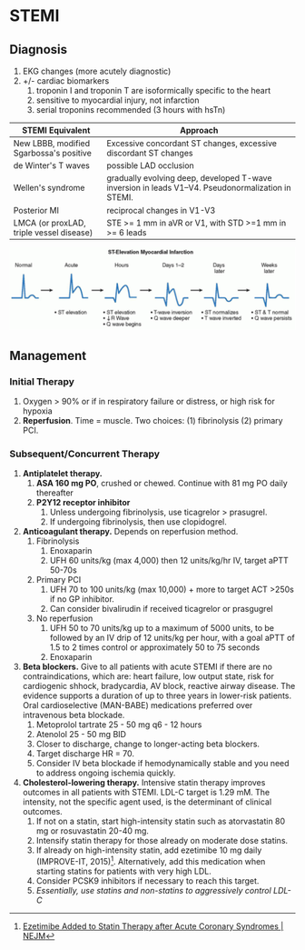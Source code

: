 # STEMI
## Diagnosis

1. EKG changes (more acutely diagnostic)
2. +/- cardiac biomarkers
    1.  troponin I and troponin T are isoformically specific to the heart
    2. sensitive to myocardial injury, not infarction
    3. serial troponins recommended (3 hours with hsTn)

| STEMI Equivalent                         | Approach                                                                                          |
| ---------------------------------------- | ------------------------------------------------------------------------------------------------- |
| New LBBB, modified Sgarbossa's positive  | Excessive concordant ST changes, excessive discordant ST changes                                  | 
| de Winter's T waves                      | possible LAD occlusion                                                                            |
| Wellen's syndrome                        | gradually evolving deep, developed T-wave inversion in leads V1–V4. Pseudonormalization in STEMI. |
| Posterior MI                             | reciprocal changes in V1-V3                                                                       |
| LMCA (or proxLAD, triple vessel disease) | STE >= 1 mm in aVR or V1, with STD >=1 mm in >= 6 leads                                           |

![stemi sequence.png](img/stemi%20sequence.png)

## Management
### Initial Therapy

1. Oxygen > 90% or if in respiratory failure or distress, or high risk for hypoxia
2. **Reperfusion**. Time = muscle. Two choices: (1) fibrinolysis (2) primary PCI.

### Subsequent/Concurrent Therapy
1. **Antiplatelet therapy.**
    1. **ASA 160 mg PO**, crushed or chewed. Continue with 81 mg PO daily thereafter
    2. **P2Y12 receptor inhibitor**
        1. Unless undergoing fibrinolysis, use ticagrelor > prasugrel.
        2. If undergoing fibrinolysis, then use clopidogrel.
2. **Anticoagulant therapy.** Depends on reperfusion method.
    1. Fibrinolysis
        1. Enoxaparin
        2. UFH 60 units/kg (max 4,000) then 12 units/kg/hr IV, target aPTT 50-70s
    2. Primary PCI
        1. UFH 70 to 100 units/kg (max 10,000) + more to target ACT >250s if no GP inhibitor.
        2. Can consider bivalirudin if received ticagrelor or prasgugrel
    3. No reperfusion
        1. UFH 50 to 70 units/kg up to a maximum of 5000 units, to be followed by an IV drip of 12 units/kg per hour, with a goal aPTT of 1.5 to 2 times control or approximately 50 to 75 seconds
        2. Enoxaparin
3. **Beta blockers.** Give to all patients with acute STEMI if there are no contraindications, which are: heart failure, low output state, risk for cardiogenic shhock, bradycardia, AV block, reactive airway disease. The evidence supports a duration of up to three years in lower-risk patients. Oral cardioselective (MAN-BABE) medications preferred over intravenous beta blockade.
    1. Metoprolol tartrate 25 - 50 mg q6 - 12 hours
    2. Atenolol 25 - 50 mg BID
    3. Closer to discharge, change to longer-acting beta blockers.
    4. Target discharge HR = 70.
    5. Consider IV beta blockade if hemodynamically stable and you need to address ongoing ischemia quickly.
4. **Cholesterol-lowering therapy.** Intensive statin therapy improves outcomes in all patients with STEMI. LDL-C target is 1.29 mM. The intensity, not the specific agent used, is the determinant of clinical outcomes.
    1. If not on a statin, start high-intensity statin such as atorvastatin 80 mg or rosuvastatin 20-40 mg.
    2. Intensify statin therapy for those already on moderate dose statins.
    3. If already on high-intensity statin, add ezetimibe 10 mg daily (IMPROVE-IT, 2015)[^1]. Alternatively, add this medication when starting statins for patients with very high LDL.
    4. Consider PCSK9 inhibitors if necessary to reach this target.
    5. *Essentially, use statins and non-statins to aggressively control LDL-C*

[^1]:[Ezetimibe Added to Statin Therapy after Acute Coronary Syndromes | NEJM](https://www.nejm.org/doi/full/10.1056/nejmoa1410489)